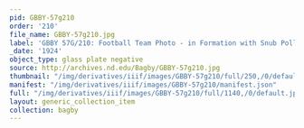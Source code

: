 ```yaml
---
pid: GBBY-57g210
order: '210'
file_name: GBBY-57g210.jpg
label: 'GBBY 57G/210: Football Team Photo - in Formation with Snub Pollard - 1924?'
_date: '1924'
object_type: glass plate negative
source: http://archives.nd.edu/Bagby/GBBY-57g210.jpg
thumbnail: "/img/derivatives/iiif/images/GBBY-57g210/full/250,/0/default.jpg"
manifest: "/img/derivatives/iiif/images/GBBY-57g210/manifest.json"
full: "/img/derivatives/iiif/images/GBBY-57g210/full/1140,/0/default.jpg"
layout: generic_collection_item
collection: bagby
---
```

